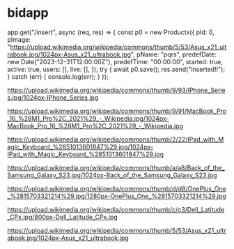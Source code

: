 # bidapp


app.get("/insert", async (req, res) => {
  const p0 = new Productx({
    pId: 0,
    pImage: "https://upload.wikimedia.org/wikipedia/commons/thumb/5/53/Asus_x21_ultrabook.jpg/1024px-Asus_x21_ultrabook.jpg",
    pName: "pqrs",
    predefDate: new Date("2023-12-31T12:00:00Z"),
    predefTime: "00:00:00",
    started: true,
    active: true,
    users: [],
    live: [],
  });
  try {
    await p0.save();
    res.send("inserted!!");
  } catch (err) {
    console.log(err);
  }
});


https://upload.wikimedia.org/wikipedia/commons/thumb/9/93/IPhone_Series.jpg/1024px-IPhone_Series.jpg

https://upload.wikimedia.org/wikipedia/commons/thumb/9/91/MacBook_Pro_16_%28M1_Pro%2C_2021%29_-_Wikipedia.jpg/1024px-MacBook_Pro_16_%28M1_Pro%2C_2021%29_-_Wikipedia.jpg

https://upload.wikimedia.org/wikipedia/commons/thumb/2/22/IPad_with_Magic_Keyboard_%2851013601847%29.jpg/1024px-IPad_with_Magic_Keyboard_%2851013601847%29.jpg

https://upload.wikimedia.org/wikipedia/commons/thumb/a/a8/Back_of_the_Samsung_Galaxy_S23.jpg/1024px-Back_of_the_Samsung_Galaxy_S23.jpg

https://upload.wikimedia.org/wikipedia/commons/thumb/d/d8/OnePlus_One_%2815703321214%29.jpg/1280px-OnePlus_One_%2815703321214%29.jpg

https://upload.wikimedia.org/wikipedia/commons/thumb/c/c3/Dell_Latitude_CPx.jpg/800px-Dell_Latitude_CPx.jpg

https://upload.wikimedia.org/wikipedia/commons/thumb/5/53/Asus_x21_ultrabook.jpg/1024px-Asus_x21_ultrabook.jpg
